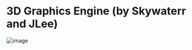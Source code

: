 # 3D Graphics Engine (by Skywaterr and JLee)

![image](https://github.com/user-attachments/assets/aa901a6d-28a5-4884-b7cc-c2a5e4132b45)
